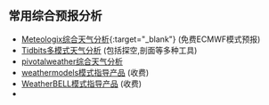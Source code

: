 ## 常用综合预报分析
* [Meteologix综合天气分析](https://meteologix.com/cn){:target="_blank"} (免费ECMWF模式预报)
* [Tidbits多模式天气分析](http://www.tropicaltidbits.com/analysis/models/) (包括探空,剖面等多种工具)
* [pivotalweather综合天气分析](http://www.pivotalweather.com/)
* [weathermodels模式指导产品](https://weathermodels.com/) (收费)
* [WeatherBELL模式指导产品](http://models.weatherbell.com/) (收费)
* 

